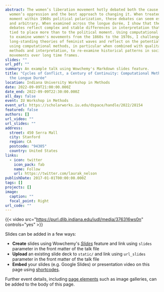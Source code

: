 ```yaml
---
abstract: The women’s liberation movement hotly debated both the cause of
  women’s oppression and the best approach to changing it. When treated as a
  moment within 1960s political polarization, these debates can seem esoteric
  and arbitrary. When examined across the longue durée, I show that these
  debates reflect complex and stable differences in interpretation that were
  tied to place more than to the political moment. Using computational methods
  to examine women's movements from the 1860s to the 1970s, I challenge
  long-standing theories of feminist waves and reflect on the potential for
  using computational methods, in particular when combined with qualitative
  methods and interpretation, to re-examine historical patterns in social
  movements over long time frames.
slides: ""
url_pdf: ""
summary: An example talk using Wowchemy's Markdown slides feature.
title: "Cycles of Conflict, a Century of Continuity: Computational Methods and
  the Longue Durée"
location: Indiana University Workshop in Methods
date: 2022-09-09T21:00:00.000Z
date_end: 2022-09-09T22:30:00.000Z
all_day: false
event: IU Workshop in Methods
event_url: https://scholarworks.iu.edu/dspace/handle/2022/28154
featured: false
authors: []
url_video: ""
url_slides: ""
address:
  street: 450 Serra Mall
  city: Stanford
  region: CA
  postcode: "94305"
  country: United States
links:
  - icon: twitter
    icon_pack: fab
    name: Follow
    url: https://twitter.com/laurak_nelson
publishDate: 2017-01-01T00:00:00.000Z
tags: []
projects: []
image:
  caption: ""
  focal_point: Right
url_code: ""
---
```

{{< video src="https://purl.dlib.indiana.edu/iudl/media/376316ws0n" controls="yes" >}}

Slides can be added in a few ways:

* **Create** slides using Wowchemy's *[Slides](https://wowchemy.com/docs/managing-content/#create-slides)* feature and link using `slides` parameter in the front matter of the talk file
* **Upload** an existing slide deck to `static/` and link using `url_slides` parameter in the front matter of the talk file
* **Embed** your slides (e.g. Google Slides) or presentation video on this page using [shortcodes](https://wowchemy.com/docs/writing-markdown-latex/).

Further event details, including [page elements](https://wowchemy.com/docs/writing-markdown-latex/) such as image galleries, can be added to the body of this page.